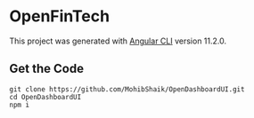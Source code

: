 # OpenFinTech

This project was generated with [Angular CLI](https://github.com/angular/angular-cli) version 11.2.0.

## Get the Code
```
git clone https://github.com/MohibShaik/OpenDashboardUI.git
cd OpenDashboardUI
npm i
```
    
